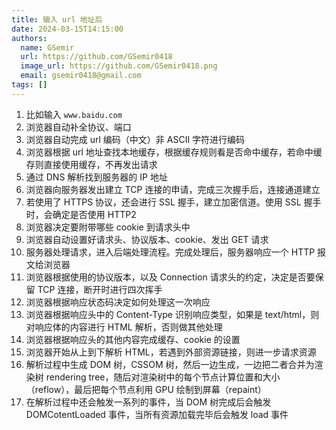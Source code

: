 ```yaml
---
title: 输入 url 地址后
date: 2024-03-15T14:15:00
authors:
  name: GSemir
  url: https://github.com/GSemir0418
  image_url: https://github.com/GSemir0418.png
  email: gsemir0418@gmail.com
tags: []
---
```


1. 比如输入 `www.baidu.com`
2. 浏览器自动补全协议、端口
3. 浏览器自动完成 url 编码（中文）非 ASCII 字符进行编码
4. 浏览器根据 url 地址查找本地缓存，根据缓存规则看是否命中缓存，若命中缓存则直接使用缓存，不再发出请求
5. 通过 DNS 解析找到服务器的 IP 地址
6. 浏览器向服务器发出建立 TCP 连接的申请，完成三次握手后，连接通道建立
7. 若使用了 HTTPS 协议，还会进行 SSL 握手，建立加密信道。使用 SSL 握手时，会确定是否使用 HTTP2
8. 浏览器决定要附带哪些 cookie 到请求头中
9. 浏览器自动设置好请求头、协议版本、cookie、发出 GET 请求
10. 服务器处理请求，进入后端处理流程。完成处理后，服务器响应一个 HTTP 报文给浏览器
11. 浏览器根据使用的协议版本，以及 Connection 请求头的约定，决定是否要保留 TCP 连接，断开时进行四次挥手
12. 浏览器根据响应状态码决定如何处理这一次响应
13. 浏览器根据响应头中的 Content-Type 识别响应类型，如果是 text/html，则对响应体的内容进行 HTML 解析，否则做其他处理
14. 浏览器根据响应头的其他内容完成缓存、cookie 的设置
15. 浏览器开始从上到下解析 HTML，若遇到外部资源链接，则进一步请求资源
16. 解析过程中生成 DOM 树，CSSOM 树，然后一边生成，一边把二者合并为渲染树 rendering tree，随后对渲染树中的每个节点计算位置和大小（reflow），最后把每个节点利用 GPU 绘制到屏幕（repaint）
17. 在解析过程中还会触发一系列的事件，当 DOM 树完成后会触发 DOMCotentLoaded 事件，当所有资源加载完毕后会触发 load 事件